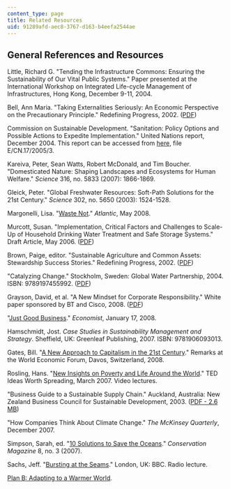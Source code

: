 ```yaml
---
content_type: page
title: Related Resources
uid: 91289afd-aec8-3767-d163-b4eefa2544ae
---
```


General References and Resources
--------------------------------

Little, Richard G. "Tending the Infrastructure Commons: Ensuring the Sustainability of Our Vital Public Systems." Paper presented at the International Workshop on Integrated Life-cycle Management of Infrastructures, Hong Kong, December 9-11, 2004.

Bell, Ann Maria. "Taking Externalities Seriously: An Economic Perspective on the Precautionary Principle." Redefining Progress, 2002. ([PDF](http://annmariabell.com/research/AMBell_precaution_short.pdf))

Commission on Sustainable Development. "Sanitation: Policy Options and Possible Actions to Expedite Implementation." United Nations report, December 2004. This report can be accessed from [here](http://www.un.org/News/Press/docs/2005/envdev823.doc.htm), file E/CN.17/2005/3.

Kareiva, Peter, Sean Watts, Robert McDonald, and Tim Boucher. "Domesticated Nature: Shaping Landscapes and Ecosystems for Human Welfare." _Science_ 316, no. 5833 (2007): 1866-1869.

Gleick, Peter. "Global Freshwater Resources: Soft-Path Solutions for the 21st Century." _Science_ 302, no. 5650 (2003): 1524-1528.

Margonelli, Lisa. "[Waste Not](http://www.theatlantic.com/doc/200805/recycled-steam)." _Atlantic_, May 2008.

Murcott, Susan. "Implementation, Critical Factors and Challenges to Scale-Up of Household Drinking Water Treatment and Safe Storage Systems." Draft Article, May 2006. ([PDF](http://www.hip.watsan.net/content/download/1217/6114/file/20060501-HWTS-Murcott.pdf))

Brown, Paige, editor. "Sustainable Agriculture and Common Assets: Stewardship Success Stories." Redefining Progress, 2002. ([PDF](http://www.sfenvironment.org/downloads/library/13precprinwhitepaper.pdf))

"Catalyzing Change." Stockholm, Sweden: Global Water Partnership, 2004. ISBN: 9789197455992. ([PDF](http://www.gwpforum.org/gwp/library/Catalyzing_change-final.pdf))

Grayson, David, et al. "A New Mindset for Corporate Responsibility." White paper sponsored by BT and Cisco, 2008. ([PDF](https://www.semanticscholar.org/paper/A-new-mindset-for-corporate-sustainability-Grayson-Rodr%C3%ADguez/542e792c71a62d9013241c18ed1542706475cca8))

"[Just Good Business](http://www.economist.com./specialreports/displaystory.cfm?story_id=10491077)." _Economist_, January 17, 2008.

Hamschmidt, Jost. _Case Studies in Sustainability Management and Strategy_. Sheffield, UK: Greenleaf Publishing, 2007. ISBN: 9781906093013.

Gates, Bill. "[A New Approach to Capitalism in the 21st Century](https://www.networkworld.com/article/2282669/microsoft-s-bill-gates---a-new-approach-to-capitalism-in-the-21st-century-.html)." Remarks at the World Economic Forum, Davos, Switzerland, 2008.

Rosling, Hans. "[New Insights on Poverty and Life Around the World](http://www.ted.com/index.php/talks/hans_rosling_reveals_new_insights_on_poverty.html)." TED Ideas Worth Spreading, March 2007. Video lectures.

"Business Guide to a Sustainable Supply Chain." Auckland, Australia: New Zealand Business Council for Sustainable Development, 2003. ([PDF - 2.6 MB](http://www.nzbcsd.org.nz/supplychain/SupplyChain.pdf))

"How Companies Think About Climate Change." _The McKinsey Quarterly_, December 2007.

Simpson, Sarah, ed. "[10 Solutions to Save the Oceans](https://www.conservationmagazine.org/2008/07/10-solutions-to-save-the-ocean/)." _Conservation Magazine_ 8, no. 3 (2007).

Sachs, Jeff. "[Bursting at the Seams](http://www.bbc.co.uk/radio4/reith2007/lecture1.shtml)." London, UK: BBC. Radio lecture.

[Plan B: Adapting to a Warmer World](https://www.revealnews.org/article/plan-b-adapting-to-a-warmer-world/).